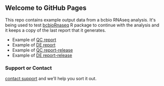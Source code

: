 ## Welcome to GitHub Pages

This repo contains example output data from a bcbio RNAseq analysis. It's being used to test [bcbioRnaseq](https://github.com/hbc/bcbioRnaseq) R package to continue with the analysis and it keeps a copy of the last report that it generates.

* Example of [QC report](http://bcb.io/bcbio_rnaseq_output_example/qc.html)
* Example of [DE report](http://bcb.io/bcbio_rnaseq_output_example/de.html)
* Example of [QC report-release](http://bcb.io/bcbio_rnaseq_output_example/qc-release-0.0.24.html)
* Example of [DE report-release](http://bcb.io/bcbio_rnaseq_output_example/de-release-0.0.24.html)

### Support or Contact

[contact support](https://github.com/hbc/bcbioRnaseq) and we’ll help you sort it out.
